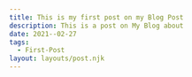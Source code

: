 ```yaml
---
title: This is my first post on my Blog Post
description: This is a post on My Blog about 
date: 2021--02-27
tags:
  - First-Post
layout: layouts/post.njk
---
```

